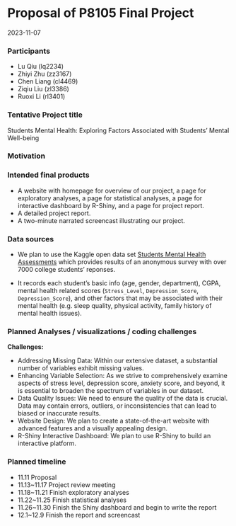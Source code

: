Proposal of P8105 Final Project
================
2023-11-07

### Participants

- Lu Qiu (lq2234)
- Zhiyi Zhu (zz3167)
- Chen Liang (cl4469)
- Ziqiu Liu (zl3386)
- Ruoxi Li (rl3401)

### Tentative Project title

Students Mental Health: Exploring Factors Associated with Students’
Mental Well-being

### Motivation

### Intended final products

- A website with homepage for overview of our project, a page for
  exploratory analyses, a page for statistical analyses, a page for
  interactive dashboard by R-Shiny, and a page for project report.
- A detailed project report.
- A two-minute narrated screencast illustrating our project.

### Data sources

- We plan to use the Kaggle open data set [Students Mental Health
  Assessments](https://www.kaggle.com/datasets/sonia22222/students-mental-health-assessments/data)
  which provides results of an anonymous survey with over 7000 college
  students’ reponses.

- It records each student’s basic info (age, gender, department), CGPA,
  mental health related scores (`Stress_Level`, `Depression_Score`,
  `Depression_Score`), and other factors that may be associated with
  their mental health (e.g. sleep quality, physical activity, family
  history of mental health issues).

### Planned Analyses / visualizations / coding challenges

**Challenges:**

- Addressing Missing Data: Within our extensive dataset, a substantial
  number of variables exhibit missing values.
- Enhancing Variable Selection: As we strive to comprehensively examine
  aspects of stress level, depression score, anxiety score, and beyond,
  it is essential to broaden the spectrum of variables in our dataset.
- Data Quality Issues: We need to ensure the quality of the data is
  crucial. Data may contain errors, outliers, or inconsistencies that
  can lead to biased or inaccurate results.
- Website Design: We plan to create a state-of-the-art website with
  advanced features and a visually appealing design.
- R-Shiny Interactive Dashboard: We plan to use R-Shiny to build an
  interactive platform.

### Planned timeline

- 11.11 Proposal
- 11.13~11.17 Project review meeting
- 11.18~11.21 Finish exploratory analyses
- 11.22~11.25 Finish statistical analyses
- 11.26~11.30 Finish the Shiny dashboard and begin to write the report
- 12.1~12.9 Finish the report and screencast
